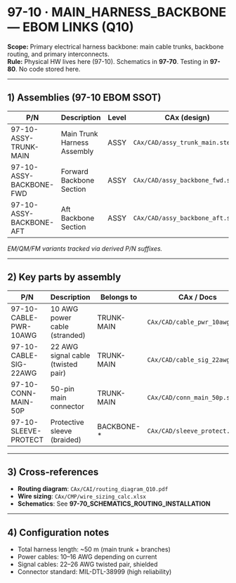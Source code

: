 # 97-10 · MAIN_HARNESS_BACKBONE — EBOM LINKS (Q10)

**Scope:** Primary electrical harness backbone: main cable trunks, backbone routing, and primary interconnects.  
**Rule:** Physical HW lives here (97-10). Schematics in **97-70**. Testing in **97-80**. No code stored here.

---

## 1) Assemblies (97-10 EBOM SSOT)
| P/N                    | Description                                  | Level | CAx (design)                          | Status |
|------------------------|----------------------------------------------|-------|---------------------------------------|--------|
| 97-10-ASSY-TRUNK-MAIN  | Main Trunk Harness Assembly                  | ASSY  | `CAx/CAD/assy_trunk_main.step`        | REL    |
| 97-10-ASSY-BACKBONE-FWD| Forward Backbone Section                     | ASSY  | `CAx/CAD/assy_backbone_fwd.step`      | REL    |
| 97-10-ASSY-BACKBONE-AFT| Aft Backbone Section                         | ASSY  | `CAx/CAD/assy_backbone_aft.step`      | REL    |

*EM/QM/FM variants tracked via derived P/N suffixes.*

---

## 2) Key parts by assembly
| P/N                     | Description                           | Belongs to        | CAx / Docs                         | Note |
|-------------------------|---------------------------------------|-------------------|------------------------------------|------|
| 97-10-CABLE-PWR-10AWG   | 10 AWG power cable (stranded)         | TRUNK-MAIN        | `CAx/CAD/cable_pwr_10awg.step`     | 30 A rating     |
| 97-10-CABLE-SIG-22AWG   | 22 AWG signal cable (twisted pair)    | TRUNK-MAIN        | `CAx/CAD/cable_sig_22awg.step`     | Shielded        |
| 97-10-CONN-MAIN-50P     | 50-pin main connector                 | TRUNK-MAIN        | `CAx/CAD/conn_main_50p.step`       | Mil-DTL-38999   |
| 97-10-SLEEVE-PROTECT    | Protective sleeve (braided)           | BACKBONE-*        | `CAx/CAD/sleeve_protect.step`      | Abrasion resist |

---

## 3) Cross-references
- **Routing diagram**: `CAx/CAI/routing_diagram_Q10.pdf`
- **Wire sizing**: `CAx/CMP/wire_sizing_calc.xlsx`
- **Schematics**: See **97-70_SCHEMATICS_ROUTING_INSTALLATION**

---

## 4) Configuration notes
- Total harness length: ~50 m (main trunk + branches)
- Power cables: 10–16 AWG depending on current
- Signal cables: 22–26 AWG twisted pair, shielded
- Connector standard: MIL-DTL-38999 (high reliability)
